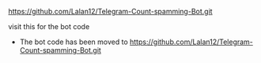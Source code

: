 https://github.com/Lalan12/Telegram-Count-spamming-Bot.git

visit this for the bot code 
- The bot code has been moved to https://github.com/Lalan12/Telegram-Count-spamming-Bot.git









<!---
Lalan12/Lalan12 is a ✨ special ✨ repository because its `README.md` (this file) appears on your GitHub profile.
You can click the Preview link to take a look at your changes.
--->
